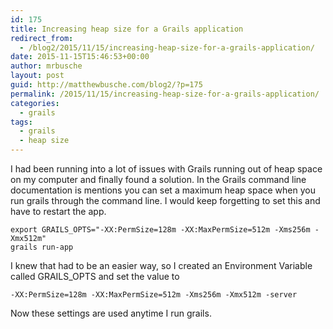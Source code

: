 ```yaml
---
id: 175
title: Increasing heap size for a Grails application
redirect_from:
  - /blog2/2015/11/15/increasing-heap-size-for-a-grails-application/
date: 2015-11-15T15:46:53+00:00
author: mrbusche
layout: post
guid: http://matthewbusche.com/blog2/?p=175
permalink: /2015/11/15/increasing-heap-size-for-a-grails-application/
categories:
  - grails
tags:
  - grails
  - heap size
---
```

I had been running into a lot of issues with Grails running out of heap space on my computer and finally found a solution. In the Grails command line documentation is mentions you can set a maximum heap space when you run grails through the command line. I would keep forgetting to set this and have to restart the app.

    export GRAILS_OPTS="-XX:PermSize=128m -XX:MaxPermSize=512m -Xms256m -Xmx512m"
    grails run-app

I knew that had to be an easier way, so I created an Environment Variable called GRAILS_OPTS and set the value to

`-XX:PermSize=128m -XX:MaxPermSize=512m -Xms256m -Xmx512m -server`

Now these settings are used anytime I run grails.